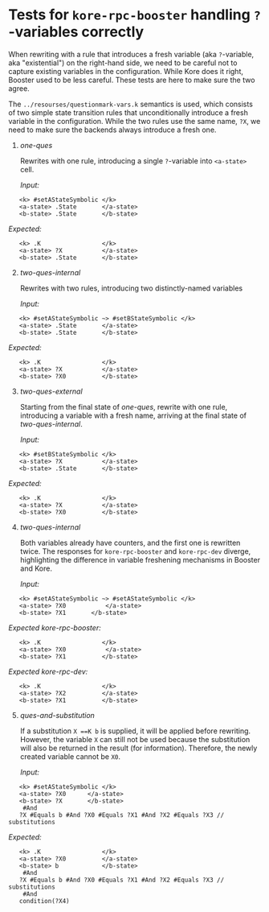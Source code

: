 # Tests for `kore-rpc-booster` handling `?`-variables correctly

When rewriting with a rule that introduces a fresh variable (aka `?`-variable, aka "existential") on the right-hand side, we need to be careful not to capture existing variables in the configuration. While Kore does it right, Booster used to be less careful. These tests are here to make sure the two agree.

The `../resourses/questionmark-vars.k` semantics is used, which consists of two simple state
transition rules that unconditionally introduce a fresh variable in the configuration. While the two rules use the same name, `?X`, we need to make sure the backends always introduce a fresh one.

1) _one-ques_

   Rewrites with one rule, introducing a single `?`-variable into `<a-state>` cell.

   _Input:_

```
   <k> #setAStateSymbolic </k>
   <a-state> .State       </a-state>
   <b-state> .State       </b-state>
```

   _Expected:_

```
   <k> .K                 </k>
   <a-state> ?X           </a-state>
   <b-state> .State       </b-state>
```

2) _two-ques-internal_

   Rewrites with two rules, introducing two distinctly-named variables

   _Input:_

```
   <k> #setAStateSymbolic ~> #setBStateSymbolic </k>
   <a-state> .State       </a-state>
   <b-state> .State       </b-state>
```

   _Expected:_

```
   <k> .K                 </k>
   <a-state> ?X           </a-state>
   <b-state> ?X0          </b-state>
```

3) _two-ques-external_

   Starting from the final state of _one-ques_, rewrite with one rule, introducing a variable with a fresh name, arriving at the final state of _two-ques-internal_.

   _Input:_

```
   <k> #setBStateSymbolic </k>
   <a-state> ?X           </a-state>
   <b-state> .State       </b-state>
```

   _Expected:_

```
   <k> .K                 </k>
   <a-state> ?X           </a-state>
   <b-state> ?X0          </b-state>
```

4) _two-ques-internal_

   Both variables already have counters, and the first one is rewritten twice. The responses for `kore-rpc-booster` and `kore-rpc-dev` diverge, highlighting the difference in variable freshening mechanisms in Booster and Kore.

   _Input:_

```
   <k> #setAStateSymbolic ~> #setAStateSymbolic </k>
   <a-state> ?X0           </a-state>
   <b-state> ?X1       </b-state>
```

   _Expected kore-rpc-booster:_

```
   <k> .K                 </k>
   <a-state> ?X0           </a-state>
   <b-state> ?X1          </b-state>
```

   _Expected kore-rpc-dev:_

```
   <k> .K                 </k>
   <a-state> ?X2          </a-state>
   <b-state> ?X1          </b-state>
```

5) _ques-and-substitution_

   If a substitution `X ==K b` is supplied, it will be applied before rewriting.
   However, the variable `X` can still not be used because the substitution will also be returned in the result (for information).
   Therefore, the newly created variable cannot be `X0`.

   _Input:_

```
   <k> #setAStateSymbolic </k>
   <a-state> ?X0      </a-state>
   <b-state> ?X       </b-state>
    #And
   ?X #Equals b #And ?X0 #Equals ?X1 #And ?X2 #Equals ?X3 // substitutions
```

   _Expected:_

```
   <k> .K                 </k>
   <a-state> ?X0          </a-state>
   <b-state> b            </b-state>
    #And
   ?X #Equals b #And ?X0 #Equals ?X1 #And ?X2 #Equals ?X3 // substitutions
    #And
   condition(?X4)
```
